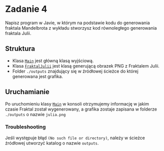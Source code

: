 # Zadanie 4

Napisz program w Javie, w którym na podstawie kodu do generowania fraktala Mandelbrota z wykładu stworzysz kod równoległego generowania fraktala Julii.

## Struktura

- Klasa [`Main`](Main.java) jest główną klasą wyjściową.
- Klasa [`FraktalJulii`](FraktalJulii.java) jest klasą generującą obrazek PNG z Fraktalem Julii.
- Folder `./outputs` znajdujący się w źródłowej ścieżce do której generowana jest grafika. 

## Uruchamianie

Po uruchomieniu klasy [`Main`](Main.java) w konsoli otrzymujemy informację w jakim czasie Fraktal został wygenerowany, a grafika zostaje zapisana w folderze `./outputs` o nazwie `julia.png`

### Troubleshooting

Jeśli występuje błąd `(No such file or directory)`, należy w ścieżce źródłowej utworzyć katalog o nazwie `outputs`.
